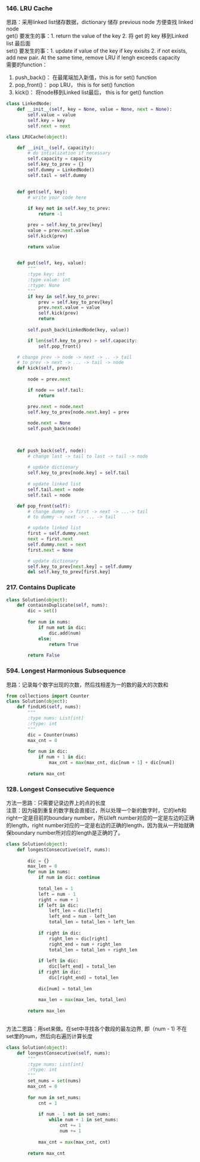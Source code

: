 ### 146. LRU Cache
思路：采用linked list储存数据，dictionary 储存 previous node 方便查找 linked node       
get() 要发生的事：1. return the value of the key  2. 将 get 的 key 移到Linked list 最后面        
set() 要发生的事：1. update if value of the key if key exisits 2. if not exists, add new pair. At the same time, remove LRU if lengh exceeds capacity     
需要的function：        
1. push_back()： 在最尾端加入新值，this is for set() function     
2. pop_front()： pop LRU， this is for set() function         
3. kick()： 将node移到Linked list最后， this is for get() function
```Python
class LinkedNode:
    def __init__(self, key = None, value = None, next = None):
        self.value = value
        self.key = key
        self.next = next

class LRUCache(object):

    def __init__(self, capacity):
        # do intialization if necessary
        self.capacity = capacity
        self.key_to_prev = {}
        self.dummy = LinkedNode()
        self.tail = self.dummy
        

    def get(self, key):
        # write your code here
       
        if key not in self.key_to_prev:
            return -1 

        prev = self.key_to_prev[key]
        value = prev.next.value 
        self.kick(prev)

        return value
        

    def put(self, key, value):
        """
        :type key: int
        :type value: int
        :rtype: None
        """
        if key in self.key_to_prev:
            prev = self.key_to_prev[key]
            prev.next.value = value 
            self.kick(prev)
            return 
        
        self.push_back(LinkedNode(key, value))

        if len(self.key_to_prev) > self.capacity:
            self.pop_front()

    # change prev -> node -> next -> .. -> tail 
    # to prev -> next -> ... -> tail -> node
    def kick(self, prev):
       
        node = prev.next 

        if node == self.tail:
            return

        prev.next = node.next
        self.key_to_prev[node.next.key] = prev
    
        node.next = None
        self.push_back(node)
       
        

    def push_back(self, node):
        # change last -> tail to last -> tail -> node
        
        # update dictionary
        self.key_to_prev[node.key] = self.tail
       
        # update linked list
        self.tail.next = node 
        self.tail = node 

    def pop_front(self):
        # change dummy -> first -> next -> ...-> tail 
        # to dummy -> next -> ... -> tail

        # update linked list 
        first = self.dummy.next 
        next = first.next 
        self.dummy.next = next 
        first.next = None

        # update dictionary
        self.key_to_prev[next.key] = self.dummy
        del self.key_to_prev[first.key]   

```


### 217. Contains Duplicate

```Python
class Solution(object):
    def containsDuplicate(self, nums):
        dic = set()
        
        for num in nums:
            if num not in dic: 
                dic.add(num)
            else:
                return True
            
        return False
```
### 594. Longest Harmonious Subsequence
思路：记录每个数字出现的次数，然后找相差为一的数的最大的次数和
```Python
from collections import Counter
class Solution(object):
    def findLHS(self, nums):
        """
        :type nums: List[int]
        :rtype: int
        """
        dic = Counter(nums)
        max_cnt = 0
        
        for num in dic:
            if num + 1 in dic:
                max_cnt = max(max_cnt, dic[num + 1] + dic[num])
                
        return max_cnt
```
### 128. Longest Consecutive Sequence
方法一思路：只需要记录边界上的点的长度     
注意：因为碰到重复的数字我会直接过，所以处理一个新的数字时，它的left和right一定是目前的boundary number，所以left number对应的一定是左边的正确的length，right number对应的一定是右边的正确的length，因为我从一开始就确保boundary number所对应的length是正确的了。
```Python
class Solution(object):
    def longestConsecutive(self, nums):
        
        dic = {}
        max_len = 0
        for num in nums:
            if num in dic: continue
            
            total_len = 1
            left = num - 1
            right = num + 1
            if left in dic:
                left_len = dic[left]
                left_end = num - left_len
                total_len = total_len + left_len
                
            if right in dic:
                right_len = dic[right]
                right_end = num + right_len
                total_len = total_len + right_len
            
            if left in dic:
                dic[left_end] = total_len
            if right in dic:
                dic[right_end] = total_len
                
            dic[num] = total_len
            
            max_len = max(max_len, total_len)
            
        return max_len
                
```
方法二思路：用set来做。在set中寻找各个数段的最左边界, 即（num - 1) 不在set里的num，然后向右遍历计算长度
```Python
class Solution(object):
    def longestConsecutive(self, nums):
        """
        :type nums: List[int]
        :rtype: int
        """
        set_nums = set(nums)
        max_cnt = 0
        
        for num in set_nums:
            cnt = 1
            
            if num - 1 not in set_nums:
                while num + 1 in set_nums:
                    cnt += 1
                    num += 1
                
            max_cnt = max(max_cnt, cnt)
            
        return max_cnt
```

